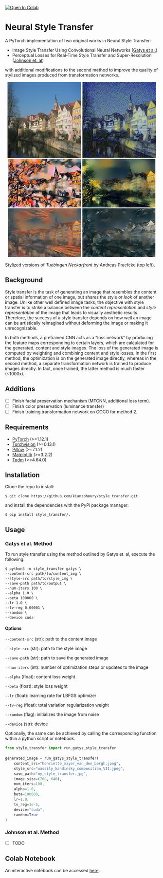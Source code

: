 [![Open In Colab](https://colab.research.google.com/assets/colab-badge.svg)](https://colab.research.google.com/drive/1dHAY_yCdW-u8xuZPO_S9095S98R4O2MV?usp=sharing)

# Neural Style Transfer
A PyTorch implementation of two original works in Neural Style Transfer:
* Image Style Transfer Using Convolutional Neural Networks ([Gatys et al.](https://www.cv-foundation.org/openaccess/content_cvpr_2016/papers/Gatys_Image_Style_Transfer_CVPR_2016_paper.pdf))
* Perceptual Losses for Real-Time Style Transfer and Super-Resolution ([Johnson et. al](https://arxiv.org/pdf/1603.08155.pdf))

with additional modifications to the second method to improve the quality of
stylized images produced from transformation networks.


<p align="center" style="margin: 0 auto;">                                                    
    <img src="examples/content/tuebingen_neckarfront.jpeg" width=48% height=250/>         
    <img src="examples/transfers/starry_night.jpg" width=48% height=250/>                                    
</p>       
<p align="center" style="margin: 0 auto;">   
    <img src="examples/transfers/kandinsky.jpg" width="240" height="160"/>
    <img src="examples/transfers/shipwreck.jpg" width="240" height="160"/>
</p>
<p align="center" style="margin: 0 auto">
    <img src="examples/transfers/scream.jpg" width="240" height="160"/>
    <img src="examples/transfers/picasso.jpg" width="240" height="160"/>

[//]: # (    <img src="examples/transfers/great_wave.jpg" width="240" height="160"/>)
</p>

Stylized versions of _Tuebingen Neckarfront_ by Andreas Praefcke (top left). 

## Background
Style transfer is the task of generating an image that resembles the content
or spatial information of one image, but shares the style or _look_ of another
image. Unlike other well defined image tasks, the objective with style transfer
is to strike a balance between the _content representation_ and
_style representation_ of the image that leads to visually aesthetic results.
Therefore, the success of a style transfer depends on how well an image can
be artistically reimagined without deforming the image or making it
unrecognizable.

In both methods, a pretrained CNN acts as a "loss network" by producing the
feature maps corresponding to certain layers, which are calculated for the
generated, content and style images. The loss of the generated image is
computed by weighting and combining content and style losses. In the first method,
the optimization is on the generated image directly, whereas in the second method,
a separate transformation network is trained to produce images directly. In fact,
once trained, the latter method is much faster (~1000x).

## Additions
- [ ] Finish facial preservation mechanism (MTCNN, additional loss term).
- [ ] Finish color preservation (luminance transfer)     
- [ ] Finish training transformation network on COCO for method 2.

## Requirements
* [PyTorch](https://pytorch.org/) (>=1.12.1)
* [Torchvision](https://pytorch.org/vision/stable/index.html) (>=0.13.1)
* [Pillow](https://pillow.readthedocs.io/en/stable/) (>=7.1.2)
* [Matplotlib](https://matplotlib.org/stable/index.html) (>=3.2.2)
* [Tqdm](https://tqdm.github.io/) (>=4.64.0)

## Installation                                                
Clone the repo to install:                                     
```                                                            
$ git clone https://github.com/kianzohoury/style_transfer.git  
```                                                            
and install the dependencies with the PyPi package manager:
```
$ pip install style_transfer/.
```
## Usage
### Gatys et al. Method
To run style transfer using the method outlined by Gatys et. al, execute the
following:

```
$ python3 -m style_transfer gatys \
--content-src path/to/content_img \
--style-src path/to/style_img \
--save-path path/to/output \
--num-iters 100 \
--alpha 1.0 \
--beta 100000 \
--lr 1.0 \
--tv-reg 0.00001 \
--random \
--device cuda
```

#### Options

`--content-src` (str): path to the content image

`--style-src` (str): path to the style image

`--save-path` (str): path to save the generated image

`--num-iters` (int): number of optimization steps or updates to the image

`--alpha` (float): content loss weight

`--beta` (float): style loss weight

`--lr` (float): learning rate for LBFGS optimizer

`--tv-reg` (float): total variation regularization weight

`--random` (flag): initializes the image from noise

`--device` (str): device

Optionally, the same can be achieved by calling the corresponding function
within a python script or notebook.

```python
from style_transfer import run_gatys_style_transfer

generated_image = run_gatys_style_transfer(
    content_src="henriette_mayer_van_den_bergh.jpeg",
    style_src="wassily_kandinsky_composition_VII.jpeg",
    save_path="my_style_transfer.jpg",
    image_size=(768, 640),
    num_iters=100,
    alpha=1.0,
    beta=100000,
    lr=1.0,
    tv_reg=1e-5,
    device="cuda",
    random=True
)
```

### Johnson et al. Method
- [ ] TODO

## Colab Notebook
An interactive notebook can be accessed [here](https://colab.research.google.com/drive/1dHAY_yCdW-u8xuZPO_S9095S98R4O2MV?usp=sharing).       
     

